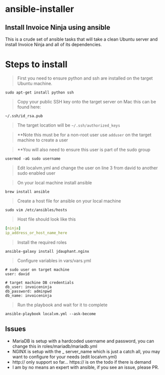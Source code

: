 # ansible-installer
Install Invoice Ninja using ansible
---
This is a crude set of ansible tasks that will take a clean Ubuntu server and install Invoice Ninja and all of its dependencies.

# Steps to install

> First you need to ensure python and ssh are installed on the target Ubuntu machine.

`sudo apt-get install python ssh`

> Copy your public SSH key onto the target server on Mac this can be found here:

`~/.ssh/id_rsa.pub`

> The target location will be 
`~/.ssh/authorized_keys`

> **Note this must be for a non-root user use `adduser` on the target machine to create a user

> **You will also need to ensure this user is part of the sudo group

`usermod -aG sudo username`

> Edit localvm.yml and change the user on line 3 from david to another sudo enabled user

> On your local machine install ansible

`brew install ansible`

> Create a host file for ansible on your local machine

`sudo vim /etc/ansibles/hosts`

> Host file should look like this

```yaml
[ninja]
ip_address_or_host_name_here
```

> Install the required roles

`ansible-galaxy install jdauphant.nginx`

> Configure variables in vars/vars.yml

```
# sudo user on target machine
user: david

# target machine DB credentials
db_user: invoiceninja
db_password: adminpwd
db_name: invoiceninja
```

> Run the playbook and wait for it to complete

`ansible-playbook localvm.yml --ask-become`

## Issues
* MariaDB is setup with a hardcoded username and password, you can change this in roles/mariadb/mariadb.yml
* NGINX is setup with the _ server_name which is just a catch all, you may want to configure for your needs (edit localvm.yml)
* http:// only support so far... https:// is on the todo if there is demand
* I am by no means an expert with ansible, if you see an issue, please PR.
